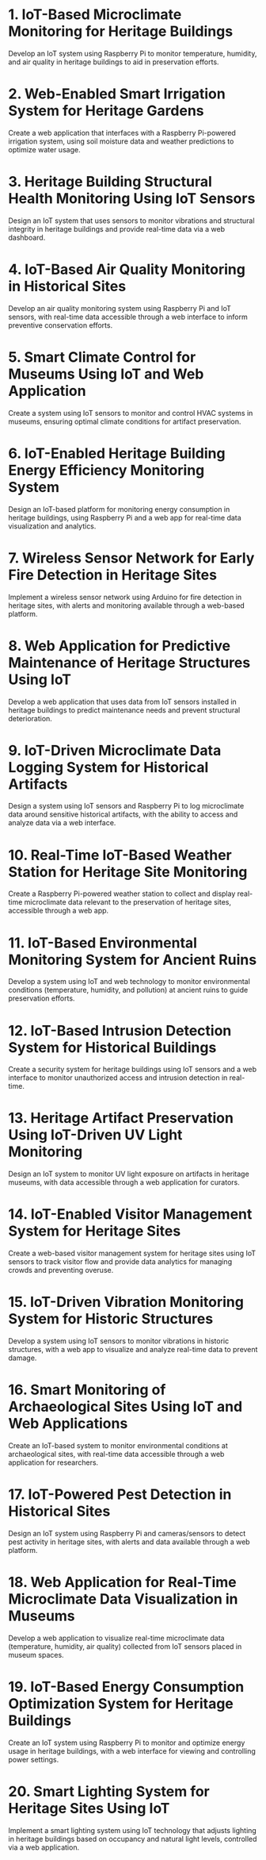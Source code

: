 # 1. IoT-Based Microclimate Monitoring for Heritage Buildings
Develop an IoT system using Raspberry Pi to monitor temperature, humidity, and air quality in heritage buildings to aid in preservation efforts.

# 2. Web-Enabled Smart Irrigation System for Heritage Gardens
Create a web application that interfaces with a Raspberry Pi-powered irrigation system, using soil moisture data and weather predictions to optimize water usage.

# 3. Heritage Building Structural Health Monitoring Using IoT Sensors
Design an IoT system that uses sensors to monitor vibrations and structural integrity in heritage buildings and provide real-time data via a web dashboard.

# 4. IoT-Based Air Quality Monitoring in Historical Sites
Develop an air quality monitoring system using Raspberry Pi and IoT sensors, with real-time data accessible through a web interface to inform preventive conservation efforts.

# 5. Smart Climate Control for Museums Using IoT and Web Application
Create a system using IoT sensors to monitor and control HVAC systems in museums, ensuring optimal climate conditions for artifact preservation.

# 6. IoT-Enabled Heritage Building Energy Efficiency Monitoring System
Design an IoT-based platform for monitoring energy consumption in heritage buildings, using Raspberry Pi and a web app for real-time data visualization and analytics.

# 7. Wireless Sensor Network for Early Fire Detection in Heritage Sites
Implement a wireless sensor network using Arduino for fire detection in heritage sites, with alerts and monitoring available through a web-based platform.

# 8. Web Application for Predictive Maintenance of Heritage Structures Using IoT
Develop a web application that uses data from IoT sensors installed in heritage buildings to predict maintenance needs and prevent structural deterioration.

# 9. IoT-Driven Microclimate Data Logging System for Historical Artifacts
Design a system using IoT sensors and Raspberry Pi to log microclimate data around sensitive historical artifacts, with the ability to access and analyze data via a web interface.

# 10. Real-Time IoT-Based Weather Station for Heritage Site Monitoring
Create a Raspberry Pi-powered weather station to collect and display real-time microclimate data relevant to the preservation of heritage sites, accessible through a web app.

# 11. IoT-Based Environmental Monitoring System for Ancient Ruins
Develop a system using IoT and web technology to monitor environmental conditions (temperature, humidity, and pollution) at ancient ruins to guide preservation efforts.

# 12. IoT-Based Intrusion Detection System for Historical Buildings
Create a security system for heritage buildings using IoT sensors and a web interface to monitor unauthorized access and intrusion detection in real-time.

# 13. Heritage Artifact Preservation Using IoT-Driven UV Light Monitoring
Design an IoT system to monitor UV light exposure on artifacts in heritage museums, with data accessible through a web application for curators.

# 14. IoT-Enabled Visitor Management System for Heritage Sites
Create a web-based visitor management system for heritage sites using IoT sensors to track visitor flow and provide data analytics for managing crowds and preventing overuse.

# 15. IoT-Driven Vibration Monitoring System for Historic Structures
Develop a system using IoT sensors to monitor vibrations in historic structures, with a web app to visualize and analyze real-time data to prevent damage.

# 16. Smart Monitoring of Archaeological Sites Using IoT and Web Applications
Create an IoT-based system to monitor environmental conditions at archaeological sites, with real-time data accessible through a web application for researchers.

# 17. IoT-Powered Pest Detection in Historical Sites
Design an IoT system using Raspberry Pi and cameras/sensors to detect pest activity in heritage sites, with alerts and data available through a web platform.

# 18. Web Application for Real-Time Microclimate Data Visualization in Museums
Develop a web application to visualize real-time microclimate data (temperature, humidity, air quality) collected from IoT sensors placed in museum spaces.

# 19. IoT-Based Energy Consumption Optimization System for Heritage Buildings
Create an IoT system using Raspberry Pi to monitor and optimize energy usage in heritage buildings, with a web interface for viewing and controlling power settings.

# 20. Smart Lighting System for Heritage Sites Using IoT
Implement a smart lighting system using IoT technology that adjusts lighting in heritage buildings based on occupancy and natural light levels, controlled via a web application.
